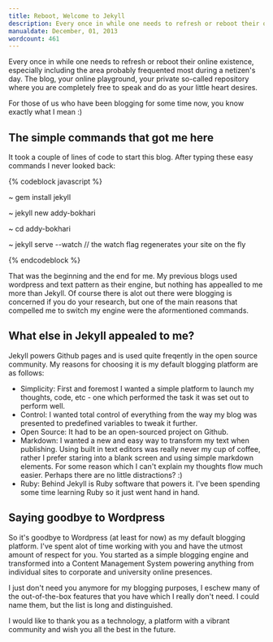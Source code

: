 ```yaml
---
title: Reboot, Welcome to Jekyll
description: Every once in while one needs to refresh or reboot their online existence, especially including the area probably frequented most during a netizen’s day.
manualdate: December, 01, 2013
wordcount: 461
---
```


Every once in while one needs to refresh or reboot their online existence, especially including the area probably frequented most during a netizen's day. The blog, your online playground, your private so-called repository where you are completely free to speak and do as your little heart desires.

For those of us who have been blogging for some time now, you know exactly what I mean :)

## The simple commands that got me here

It took a couple of lines of code to start this blog. After typing these easy commands I never looked back:

{% codeblock javascript %}

~ gem install jekyll

~ jekyll new addy-bokhari

~ cd addy-bokhari

~ jekyll serve --watch // the watch flag regenerates your site on the fly

{% endcodeblock %}

That was the beginning and the end for me. My previous blogs used wordpress and text pattern as their engine, but nothing has appealled to me more than Jekyll. Of course there is alot out there were blogging is concerned if you do your research, but one of the main reasons that compelled me to switch my engine were the aformentioned commands.

## What else in Jekyll appealed to me?

Jekyll powers Github pages and is used quite freqently in the open source community. My reasons for choosing it is my default blogging platform are as follows:

* Simplicity: First and foremost I wanted a simple platform to launch my thoughts, code, etc - one which performed the task it was set out to perform well.
* Control: I wanted total control of everything from the way my blog was presented to predefined variables to tweak it further.
* Open Source: It had to be an open-sourced project on Github.
* Markdown: I wanted a new and easy way to transform my text when publishing. Using built in text editors was really never my cup of coffee, rather I prefer staring into a blank screen and using simple markdown elements. For some reason which I can't explain my thoughts flow much easier. Perhaps there are no little distractions? :)
* Ruby: Behind Jekyll is Ruby software that powers it. I've been spending some time learning Ruby so it just went hand in hand.


## Saying goodbye to Wordpress

So it's goodbye to Wordpress (at least for now) as my default blogging platform. I've spent alot of time working with you and have the utmost amount of respect for you. You started as a simple blogging engine and transformed into a Content Management System powering anything from individual sites to corporate and university online presences.

I just don't need you anymore for my blogging purposes, I eschew many of the out-of-the-box features that you have which I really don't need. I could name them, but the list is long and distinguished.

I would like to thank you as a technology, a platform with a vibrant community and wish you all the best in the future.



